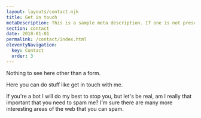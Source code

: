 ```yaml
---
layout: layouts/contact.njk
title: Get in touch
metaDescription: This is a sample meta description. If one is not present in your page/post's front matter, the default metadata.desciption will be used instead.
section: contact
date: 2018-01-01
permalink: /contact/index.html
eleventyNavigation:
  key: Contact
  order: 3
---
```

Nothing to see here other than a form.  

Here you can do stuff like get in touch with me.

If you're a bot I will do my best to stop you, but let's be real, am I really that important that you need to spam me? I'm sure there are many more interesting areas of the web that you can spam.